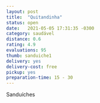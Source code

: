 ```yaml
---
layout: post
title:  "Quitandinha"
status: open
date:   2021-05-05 17:31:35 -0300
category: saudável
distance: 0.6
rating: 4.9
evaluations: 95
thumb: sanduiche1
delivery: yes
delivery-cost: free
pickup: yes
preparation-time: 15 - 30
---
```



Sanduíches

